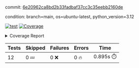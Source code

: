 commit: [6e20962ca8bd2b33fadbaf37cc3c35eebb2160de](https://github.com/rcmdnk/inherit-docstring/tree/6e20962ca8bd2b33fadbaf37cc3c35eebb2160de)

condition: branch=main, os=ubuntu-latest, python_version=3.12

[![test](https://github.com/rcmdnk/inherit-docstring/actions/workflows/test.yml/badge.svg)](https://github.com/rcmdnk/inherit-docstring/actions/runs/7255918190)
<a href="https://github.com/rcmdnk/inherit-docstring/blob/6e20962ca8bd2b33fadbaf37cc3c35eebb2160de/README.md"><img alt="Coverage" src="https://img.shields.io/badge/Coverage-100%25-brightgreen.svg" /></a><details><summary>Coverage Report </summary><table><tr><th>File</th><th>Stmts</th><th>Miss</th><th>Cover</th></tr><tbody><tr><td><b>TOTAL</b></td><td><b>114</b></td><td><b>0</b></td><td><b>100%</b></td></tr></tbody></table></details>

| Tests | Skipped | Failures | Errors | Time |
| ----- | ------- | -------- | -------- | ------------------ |
| 12 | 0 :zzz: | 0 :x: | 0 :fire: | 0.895s :stopwatch: |


